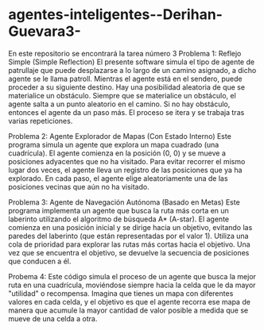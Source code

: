 # agentes-inteligentes--Derihan-Guevara3-
En este repositorio se encontrará la tarea número 3 
Problema 1: Reflejo Simple (Simple Reflection) El presente software simula el tipo de agente de patrullaje que puede desplazarse a lo largo de un camino asignado, a dicho agente se le llama patroll. Mientras el agente está en el sendero, puede proceder a su siguiente destino. Hay una posibilidad aleatoria de que se materialice un obstáculo. Siempre que se materialice un obstáculo, el agente salta a un punto aleatorio en el camino. Si no hay obstáculo, entonces el agente da un paso más. El proceso se itera y se trabaja tras varias repeticiones.

Problema 2: Agente Explorador de Mapas (Con Estado Interno) Este programa simula un agente que explora un mapa cuadrado (una cuadrícula). El agente comienza en la posición (0, 0) y se mueve a posiciones adyacentes que no ha visitado. Para evitar recorrer el mismo lugar dos veces, el agente lleva un registro de las posiciones que ya ha explorado. En cada paso, el agente elige aleatoriamente una de las posiciones vecinas que aún no ha visitado.


Problema 3: Agente de Navegación Autónoma (Basado en Metas) Este programa implementa un agente que busca la ruta más corta en un laberinto utilizando el algoritmo de búsqueda A* (A-star). El agente comienza en una posición inicial y se dirige hacia un objetivo, evitando las paredes del laberinto (que están representadas por el valor 1). Utiliza una cola de prioridad para explorar las rutas más cortas hacia el objetivo. Una vez que se encuentra el objetivo, se devuelve la secuencia de posiciones que conducen a él.


Probema 4: Este código simula el proceso de un agente que busca la mejor ruta en una cuadrícula, moviéndose siempre hacia la celda que le da mayor "utilidad" o recompensa. Imagina que tienes un mapa con diferentes valores en cada celda, y el objetivo es que el agente recorra ese mapa de manera que acumule la mayor cantidad de valor posible a medida que se mueve de una celda a otra.
